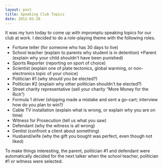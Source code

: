 ```yaml
---
layout: post
title: Speaking Club Topics
date: 2012-02-28
---
```


It was my turn today to come up with impromptu speaking topics for our club at work. I decided to do a role-playing theme with the following roles.

* Fortune teller (for someone who has 30 days to live)
* School teacher (explain to parents why student is in detention)
*Parent (explain why your child shouldn't have been punished)
* Sports Reporter (reporting on sport of choice)
* Scientist (explain one of plate tectonics, global warming, or non-electronics topic of your choice)
* Politician #1 (why should you be elected?)
* Politician #2 (explain why other politician shouldn't be elected?)
* Street charity representative (sell your charity “More Money for the Rich”)
* Formula 1 driver (shipping made a mistake and sent a go-cart; interview how do you plan to win?)
* Cable TV installation (explain what is wrong, or explain why you are on time)
* Witness for Prosecution (tell us what you saw)
* Defendant (why the witness is all wrong)
* Dentist (confront a client about something)
* Husband/wife (why the gift you bought was perfect, even though not liked)

To make things interesting, the parent, politician #1 and defendant were automatically decided for the next talker when the school teacher, politician #1 or witness were selected.